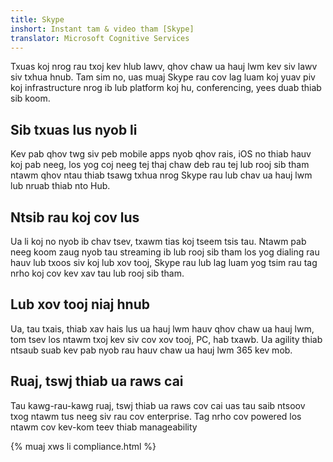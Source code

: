 ```yaml
---
title: Skype
inshort: Instant tam & video tham [Skype]
translator: Microsoft Cognitive Services
---
```


Txuas koj nrog rau txoj kev hlub lawv, qhov chaw ua hauj lwm kev siv lawv siv txhua hnub. Tam sim no, uas muaj Skype rau cov lag luam koj yuav piv koj infrastructure nrog ib lub platform koj hu, conferencing, yees duab thiab sib koom. 

## Sib txuas lus nyob li
Kev pab qhov twg siv peb mobile apps nyob qhov rais, iOS no thiab hauv koj pab neeg, los yog coj neeg tej thaj chaw deb rau tej lub rooj sib tham ntawm qhov ntau thiab tsawg txhua nrog Skype rau lub chav ua hauj lwm lub nruab thiab nto Hub.

## Ntsib rau koj cov lus
Ua li koj no nyob ib chav tsev, txawm tias koj tseem tsis tau. Ntawm pab neeg koom zaug nyob tau streaming ib lub rooj sib tham los yog dialing rau hauv lub txoos siv koj lub xov tooj, Skype rau lub lag luam yog tsim rau tag nrho koj cov kev xav tau lub rooj sib tham. 

## Lub xov tooj niaj hnub
Ua, tau txais, thiab xav hais lus ua hauj lwm hauv qhov chaw ua hauj lwm, tom tsev los ntawm txoj kev siv cov xov tooj, PC, hab txawb. Ua agility thiab ntsaub suab kev pab nyob rau hauv chaw ua hauj lwm 365 kev mob. 

## Ruaj, tswj thiab ua raws cai
Tau kawg-rau-kawg ruaj, tswj thiab ua raws cov cai uas tau saib ntsoov txog ntawm tus neeg siv rau cov enterprise. Tag nrho cov powered los ntawm cov kev-kom teev thiab manageability 

{% muaj xws li compliance.html %}

